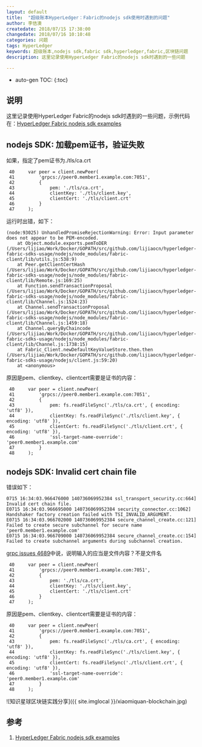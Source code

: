 ```yaml
---
layout: default
title:  "超级账本HyperLedger：Fabric的nodejs sdk使用时遇到的问题"
author: 李佶澳
createdate: 2018/07/15 17:38:00
changedate: 2018/07/16 10:10:48
categories: 问题
tags: HyperLedger
keywords: 超级账本,nodejs sdk,fabric sdk,hyperledger,fabric,区块链问题
description: 这里记录使用HyperLedger Fabric的nodejs sdk时遇到的一些问题

---
```


* auto-gen TOC:
{:toc}

## 说明

这里记录使用HyperLedger Fabric的nodejs sdk时遇到的一些问题，示例代码在：[HyperLedger Fabric nodejs sdk examples][1]

## nodejs SDK: 加载pem证书，验证失败

如果，指定了pem证书为./tls/ca.crt

	 40     var peer = client.newPeer(
	 41         'grpcs://peer0.member1.example.com:7051',
	 42         {
	 43             pem: './tls/ca.crt',
	 44             clientKey: './tls/client.key',
	 45             clientCert: './tls/client.crt'
	 46         }
	 47     );

运行时出错，如下：

	(node:93025) UnhandledPromiseRejectionWarning: Error: Input parameter does not appear to be PEM-encoded.
	    at Object.module.exports.pemToDER (/Users/lijiao/Work/Docker/GOPATH/src/github.com/lijiaocn/hyperledger-fabric-sdks-usage/nodejs/node_modules/fabric-client/lib/utils.js:538:9)
	    at Peer.getClientCertHash (/Users/lijiao/Work/Docker/GOPATH/src/github.com/lijiaocn/hyperledger-fabric-sdks-usage/nodejs/node_modules/fabric-client/lib/Remote.js:169:25)
	    at Function.sendTransactionProposal (/Users/lijiao/Work/Docker/GOPATH/src/github.com/lijiaocn/hyperledger-fabric-sdks-usage/nodejs/node_modules/fabric-client/lib/Channel.js:1524:23)
	    at Channel.sendTransactionProposal (/Users/lijiao/Work/Docker/GOPATH/src/github.com/lijiaocn/hyperledger-fabric-sdks-usage/nodejs/node_modules/fabric-client/lib/Channel.js:1459:18)
	    at Channel.queryByChaincode (/Users/lijiao/Work/Docker/GOPATH/src/github.com/lijiaocn/hyperledger-fabric-sdks-usage/nodejs/node_modules/fabric-client/lib/Channel.js:1738:15)
	    at Fabric_Client.newDefaultKeyValueStore.then.then (/Users/lijiao/Work/Docker/GOPATH/src/github.com/lijiaocn/hyperledger-fabric-sdks-usage/nodejs/client.js:59:20)
	    at <anonymous>

原因是pem、clientkey、clientcert需要是证书的内容：

	 40     var peer = client.newPeer(
	 41         'grpcs://peer0.member1.example.com:7051',
	 42         {
	 43             pem: fs.readFileSync('./tls/ca.crt', { encoding: 'utf8' }),
	 44             clientKey: fs.readFileSync('./tls/client.key', { encoding: 'utf8' }),
	 45             clientCert: fs.readFileSync('./tls/client.crt', { encoding: 'utf8' }),
	 46             'ssl-target-name-override': 'peer0.member1.example.com'
	 47         }
	 48     );

## nodejs SDK: Invalid cert chain file

错误如下：

	0715 16:34:03.966476000 140736069952384 ssl_transport_security.cc:664] Invalid cert chain file.
	E0715 16:34:03.966695000 140736069952384 security_connector.cc:1062]   Handshaker factory creation failed with TSI_INVALID_ARGUMENT.
	E0715 16:34:03.966702000 140736069952384 secure_channel_create.cc:121] Failed to create secure subchannel for secure name 'peer0.member1.example.com'
	E0715 16:34:03.966709000 140736069952384 secure_channel_create.cc:154] Failed to create subchannel arguments during subchannel creation.

[grpc issues 4689](https://github.com/grpc/grpc/issues/4689)中说，说明输入的应当是文件内容？不是文件名

	 40     var peer = client.newPeer(
	 41         'grpcs://peer0.member1.example.com:7051',
	 42         {
	 43             pem: './tls/ca.crt',
	 44             clientKey: './tls/client.key',
	 45             clientCert: './tls/client.crt'
	 46         }
	 47     );

原因是pem、clientkey、clientcert需要是证书的内容：

	 40     var peer = client.newPeer(
	 41         'grpcs://peer0.member1.example.com:7051',
	 42         {
	 43             pem: fs.readFileSync('./tls/ca.crt', { encoding: 'utf8' }),
	 44             clientKey: fs.readFileSync('./tls/client.key', { encoding: 'utf8' }),
	 45             clientCert: fs.readFileSync('./tls/client.crt', { encoding: 'utf8' }),
	 46             'ssl-target-name-override': 'peer0.member1.example.com'
	 47         }
	 48     );

![知识星球区块链实践分享]({{ site.imglocal }}/xiaomiquan-blockchain.jpg)

## 参考

1. [HyperLedger Fabric nodejs sdk examples][1]

[1]: https://github.com/introclass/hyperledger-fabric-sdks-usage/tree/master/nodejs "HyperLedger Fabric nodejs sdk examples" 
